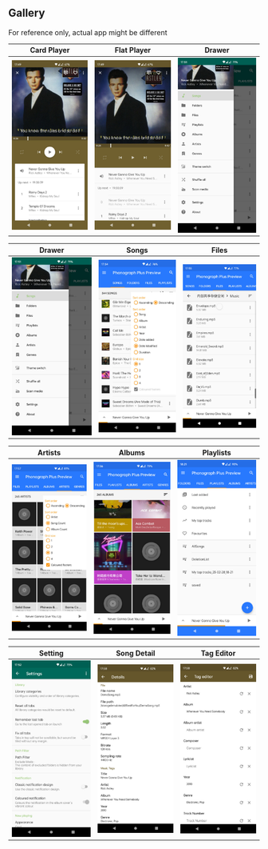 ## Gallery

For reference only, actual app might be different

|                                            Card Player                                             |                                            Flat Player                                             |                                             Drawer                                             |
|:--------------------------------------------------------------------------------------------------:|:--------------------------------------------------------------------------------------------------:|:----------------------------------------------------------------------------------------------:|
| ![Screenshots](../fastlane/metadata/android/en-US/images/phoneScreenshots/CardPlayer.jpg?raw=true) | ![Screenshots](../fastlane/metadata/android/en-US/images/phoneScreenshots/FlatPlayer.jpg?raw=true) | ![Screenshots](../fastlane/metadata/android/en-US/images/phoneScreenshots/Drawer.jpg?raw=true) |

|                                             Drawer                                             |                                              Songs                                               |                                              Files                                               |
|:----------------------------------------------------------------------------------------------:|:------------------------------------------------------------------------------------------------:|:------------------------------------------------------------------------------------------------:|
| ![Screenshots](../fastlane/metadata/android/en-US/images/phoneScreenshots/Drawer.jpg?raw=true) | ![Screenshots](../fastlane/metadata/android/en-US/images/phoneScreenshots/SongPage.jpg?raw=true) | ![Screenshots](../fastlane/metadata/android/en-US/images/phoneScreenshots/FilePage.jpg?raw=true) |

|                                              Artists                                               |                                              Albums                                               |                                              Playlists                                               |
|:--------------------------------------------------------------------------------------------------:|:-------------------------------------------------------------------------------------------------:|:----------------------------------------------------------------------------------------------------:|
| ![Screenshots](../fastlane/metadata/android/en-US/images/phoneScreenshots/ArtistPage.jpg?raw=true) | ![Screenshots](../fastlane/metadata/android/en-US/images/phoneScreenshots/AlbumPage.jpg?raw=true) | ![Screenshots](../fastlane/metadata/android/en-US/images/phoneScreenshots/PlaylistPage.jpg?raw=true) |

|                                             Setting                                             |                                            Song Detail                                             |                                            Tag Editor                                             |
|:-----------------------------------------------------------------------------------------------:|:--------------------------------------------------------------------------------------------------:|:-------------------------------------------------------------------------------------------------:|
| ![Screenshots](../fastlane/metadata/android/en-US/images/phoneScreenshots/Setting.jpg?raw=true) | ![Screenshots](../fastlane/metadata/android/en-US/images/phoneScreenshots/SongDetail.jpg?raw=true) | ![Screenshots](../fastlane/metadata/android/en-US/images/phoneScreenshots/TagEditor.jpg?raw=true) |
